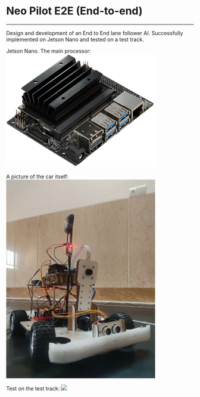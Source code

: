 # Neo Pilot E2E (End-to-end)
---

Design and development of an End to End lane follower AI. Successfully implemented on Jetson Nano and tested on a test track.



Jetson Nano. The main processor:
<img src="./imgs/jetson.png" width="400px">

A picture of the car itself:
<img src="./imgs/car.jpg" width="400px">


Test on the test track:
<img src="./imgs/demo0_e2e.gif" width="400px">